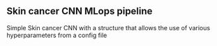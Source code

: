 ## Skin cancer CNN MLops pipeline

Simple Skin cancer CNN with a structure that allows the use of various hyperparameters from a config file